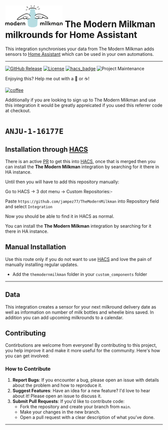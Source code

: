 # ![Logo](https://github.com/jampez77/TheModernMilkman/blob/main/logo.png "The Modern Milkman Logo") The Modern Milkman milkrounds for Home Assistant

This integration synchronises your data from The Modern Milkman adds sensors to [Home Assistant](https://www.home-assistant.io/) which can be used in your own automations.

---

[![GitHub Release][releases-shield]][releases]
[![License][license-shield]](LICENSE.md)
[![hacs_badge](https://img.shields.io/badge/HACS-Default-orange.svg?style=for-the-badge)](https://github.com/custom-components/hacs)
![Project Maintenance][maintenance-shield]


Enjoying this? Help me out with a :beers: or :coffee:!

[![coffee](https://www.buymeacoffee.com/assets/img/custom_images/black_img.png)](https://www.buymeacoffee.com/whenitworks)

Additionally if you are looking to sign up to The Modern Milkman and use this integration it would be greatly appreicated if you used this referrer code at checkout.

# `ANJU-1-16177E`


## Installation through [HACS](https://hacs.xyz/)

There is an active [PR](https://github.com/hacs/default/pull/2768) to get this into [HACS](https://hacs.xyz/), once that is merged then you can install the **The Modern Milkman** integration by searching for it there in HA instance.

Until then you will have to add this repository manually:

Go to HACS -> 3 dot menu -> Custom Repositories:- 

Paste `https://github.com/jampez77/TheModernMilkman` into Repository field and select `Integration`

Now you should be able to find it in HACS as normal.

You can install the **The Modern Milkman** integration by searching for it there in HA instance.

## Manual Installation
Use this route only if you do not want to use [HACS](https://hacs.xyz/) and love the pain of manually installing regular updates.
* Add the `themodernmilkman` folder in your `custom_components` folder

---
## Data 
This integration creates a sensor for your next milkround delivery date as well as information on number of milk bottles and wheelie bins saved. In addition you can add upcoming milkrounds to a calendar.

## Contributing

Contirbutions are welcome from everyone! By contributing to this project, you help improve it and make it more useful for the community. Here's how you can get involved:

### How to Contribute

1. **Report Bugs**: If you encounter a bug, please open an issue with details about the problem and how to reproduce it.
2. **Suggest Features**: Have an idea for a new feature? I'd love to hear about it! Please open an issue to discuss it.
3. **Submit Pull Requests**: If you'd like to contribute code:
   - Fork the repository and create your branch from `main`.
   - Make your changes in the new branch.
   - Open a pull request with a clear description of what you’ve done.


---

[commits-shield]: https://img.shields.io/github/commit-activity/y/jampez77/TheModernMilkman.svg?style=for-the-badge
[commits]: https://github.com/jampez77/TheModernMilkman/commits/main
[license-shield]: https://img.shields.io/github/license/jampez77/TheModernMilkman.svg?style=for-the-badge
[maintenance-shield]: https://img.shields.io/badge/Maintainer-Jamie%20Nandhra--Pezone-blue
[releases-shield]: https://img.shields.io/github/v/release/jampez77/TheModernMilkman.svg?style=for-the-badge
[releases]: https://github.com/jampez77/TheModernMilkman/releases 
